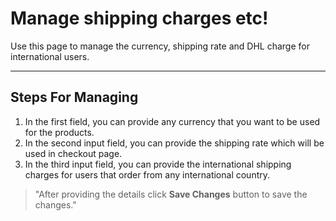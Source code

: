 # Manage shipping charges etc!

Use this page to manage the currency, shipping rate and DHL charge for international users.

---

## Steps For Managing 

1. In the first field, you can provide any currency that you want to be used for the products.
2. In the second input field, you can provide the shipping rate which will be used in checkout page.
3. In the third input field, you can provide the international shipping charges for users that order from any international country.
> "After providing the details click **Save Changes** button to save the changes."
